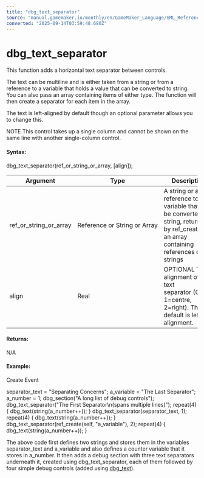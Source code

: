 ```yaml
---
title: "dbg_text_separator"
source: "manual.gamemaker.io/monthly/en/GameMaker_Language/GML_Reference/Debugging/dbg_text_separator.htm"
converted: "2025-09-14T03:59:48.680Z"
---
```


# dbg\_text\_separator

This function adds a horizontal text separator between controls.

The text can be multiline and is either taken from a string or from a reference to a variable that holds a value that can be converted to string. You can also pass an array containing items of either type. The function will then create a separator for each item in the array.

The text is left-aligned by default though an optional parameter allows you to change this.

NOTE This control takes up a single column and cannot be shown on the same line with another single-column control.

#### Syntax:

dbg\_text\_separator(ref\_or\_string\_or\_array, \[align\]);

| Argument | Type | Description |
| --- | --- | --- |
| ref_or_string_or_array | Reference or String or Array | A string or a reference to a variable that can be converted to string, returned by ref_create, or an array containing references or strings |
| align | Real | OPTIONAL The alignment of the text separator (0=left, 1=centre, 2=right). The default is left alignment. |

#### Returns:

N/A

#### Example:

Create Event

separator\_text = "Separating Concerns";
a\_variable = "The Last Separator";
a\_number = 1;
dbg\_section("A long list of debug controls");
dbg\_text\_separator("The First Separator\\n(spans multiple lines)");
repeat(4) { dbg\_text(string(a\_number++)); }
dbg\_text\_separator(separator\_text, 1);
repeat(4) { dbg\_text(string(a\_number++)); }
dbg\_text\_separator(ref\_create(self, "a\_variable"), 2);
repeat(4) { dbg\_text(string(a\_number++)); }

The above code first defines two strings and stores them in the variables separator\_text and a\_variable and also defines a counter variable that it stores in a\_number. It then adds a debug section with three text separators underneath it, created using dbg\_text\_separator, each of them followed by four simple debug controls (added using [dbg\_text](../../../../../../GameMaker_Language/GML_Reference/Debugging/dbg_text.md)).